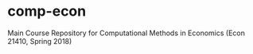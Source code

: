 # comp-econ
Main Course Repository for Computational Methods in Economics (Econ 21410, Spring 2018)
